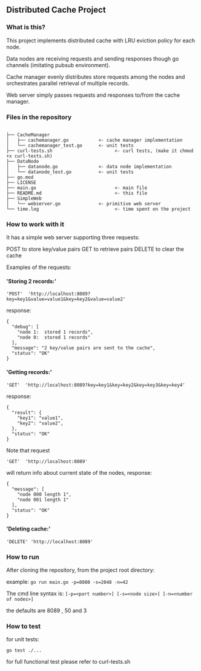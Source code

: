
## Distributed Cache Project


### What is this?

This project implements distributed cache with LRU eviction policy for each node.

Data nodes are receiving requests and sending responses though go channels (imitating pubsub environment).

Cache manager evenly distributes store requests among the nodes and orchestrates parallel retrieval of multiple records.

Web server simply passes requests and responses to/from the cache manager.

### Files in the repository

```

├── CacheManager
│   ├── cachemanager.go           <- cache manager implementation
│   └── cachemanager_test.go      <- unit tests
├── curl-tests.sh                       <- curl tests, (make it chmod +x curl-tests.sh)
├── DataNode
│   ├── datanode.go               <- data node implementation    
│   └── datanode_test.go          <- unit tests  
├── go.mod
├── LICENSE
├── main.go                             <- main file
├── README.md                           <- this file
├── SimpleWeb
│   └── webserver.go              <- primitive web server
└── time.log                            <- time spent on the project 

```



### How to work with it


It has a simple web server supporting three requests:


POST to store key/value pairs
GET to retrieve pairs
DELETE to clear the cache


Examples of the requests:

#### 'Storing 2 records:'
```
'POST'  'http://localhost:8089?key=key1&value=value1&key=key2&value=value2' 
```
response:
```
{
  "debug": [
    "node 1:  stored 1 records",
    "node 0:  stored 1 records"
  ],
  "message": "2 key/value pairs are sent to the cache",
  "status": "OK"
}
```

#### 'Getting records:'
```
'GET'  'http://localhost:8089?key=key1&key=key2&key=key3&key=key4' 
```

response:
```
{
  "result": {
    "key1": "value1",
    "key2": "value2",
  },
  "status": "OK"
}
```

Note that request 
```
'GET'  'http://localhost:8089'
```
will return info about current state of the nodes, response:

```
{
  "message": [
    "node 000 length 1",
    "node 001 length 1"
  ],
  "status": "OK"
}
```

#### 'Deleting cache:'
```
'DELETE' 'http://localhost:8089'
```

### How to run

After cloning the repository, from the project root directory:

example:
`go run main.go -p=8080 -s=2048 -n=42`

The cmd line syntax is:
`[-p=<port number>] [-s=<node size>] [-n=<number of nodes>]`

the defaults are 8089 , 50 and 3

### How to test


for unit tests: 

`go test ./...`

for full functional test please refer to curl-tests.sh


